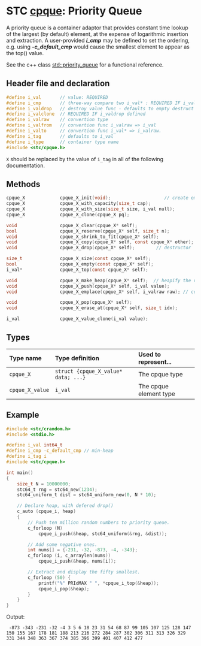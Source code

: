 # STC [cpque](../include/stc/cpque.h): Priority Queue

A priority queue is a container adaptor that provides constant time lookup of the largest (by default) element, at the expense of logarithmic insertion and extraction.
A user-provided ***i_cmp*** may be defined to set the ordering, e.g. using ***-c_default_cmp*** would cause the smallest element to appear as the top() value.

See the c++ class [std::priority_queue](https://en.cppreference.com/w/cpp/container/priority_queue) for a functional reference.

## Header file and declaration

```c
#define i_val       // value: REQUIRED
#define i_cmp       // three-way compare two i_val* : REQUIRED IF i_val/i_valraw is a non-integral type
#define i_valdrop   // destroy value func - defaults to empty destruct
#define i_valclone  // REQUIRED IF i_valdrop defined
#define i_valraw    // convertion type
#define i_valfrom   // convertion func i_valraw => i_val
#define i_valto     // convertion func i_val* => i_valraw.
#define i_tag       // defaults to i_val
#define i_type      // container type name
#include <stc/cpque.h>
```
`X` should be replaced by the value of `i_tag` in all of the following documentation.

## Methods

```c
cpque_X             cpque_X_init(void);                    // create empty pri-queue.
cpque_X             cpque_X_with_capacity(size_t cap);
cpque_X             cpque_X_with_size(size_t size, i_val null);
cpque_X             cpque_X_clone(cpque_X pq);

void                cpque_X_clear(cpque_X* self);
bool                cpque_X_reserve(cpque_X* self, size_t n);
void                cpque_X_shrink_to_fit(cpque_X* self);
void                cpque_X_copy(cpque_X* self, const cpque_X* other);
void                cpque_X_drop(cpque_X* self);        // destructor

size_t              cpque_X_size(const cpque_X* self);
bool                cpque_X_empty(const cpque_X* self);
i_val*              cpque_X_top(const cpque_X* self);

void                cpque_X_make_heap(cpque_X* self);  // heapify the vector.
void                cpque_X_push(cpque_X* self, i_val value);
void                cpque_X_emplace(cpque_X* self, i_valraw raw); // converts from raw

void                cpque_X_pop(cpque_X* self);
void                cpque_X_erase_at(cpque_X* self, size_t idx);

i_val               cpque_X_value_clone(i_val value);
```

## Types

| Type name          | Type definition                       | Used to represent...    |
|:-------------------|:--------------------------------------|:------------------------|
| `cpque_X`          | `struct {cpque_X_value* data; ...}`   | The cpque type          |
| `cpque_X_value`    | `i_val`                               | The cpque element type  |

## Example
```c
#include <stc/crandom.h>
#include <stdio.h>

#define i_val int64_t
#define i_cmp -c_default_cmp // min-heap
#define i_tag i
#include <stc/cpque.h>

int main()
{
    size_t N = 10000000;
    stc64_t rng = stc64_new(1234);
    stc64_uniform_t dist = stc64_uniform_new(0, N * 10);

    // Declare heap, with defered drop()
    c_auto (cpque_i, heap)
    {
        // Push ten million random numbers to priority queue.
        c_forloop (N)
            cpque_i_push(&heap, stc64_uniform(&rng, &dist));

        // Add some negative ones.
        int nums[] = {-231, -32, -873, -4, -343};
        c_forloop (i, c_arraylen(nums)) 
            cpque_i_push(&heap, nums[i]);

        // Extract and display the fifty smallest.
        c_forloop (50) {
            printf("%" PRIdMAX " ", *cpque_i_top(&heap));
            cpque_i_pop(&heap);
        }
    }
}
```
Output:
```
 -873 -343 -231 -32 -4 3 5 6 18 23 31 54 68 87 99 105 107 125 128 147 150 155 167 178 181 188 213 216 272 284 287 302 306 311 313 326 329 331 344 348 363 367 374 385 396 399 401 407 412 477
```

